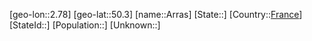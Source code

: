 ﻿---
location: [50.3,2.78]
type: City
tags:
- geo/City


SpocWebEntityId: 28884
isDeleted: false
confidential: public

---
[geo-lon::2.78]
[geo-lat::50.3]
[name::Arras]
[State::]
[Country::[France](geo/Continent/Europe/France.md)]
[StateId::]
[Population::]
[Unknown::]

